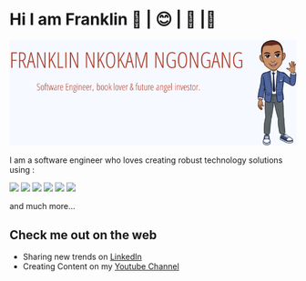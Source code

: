 # Hi I am Franklin 👋 | 😊 | 🙏 |🌱 
<div>
  <p align="center">
    <img src="./utils/banner_no_it_icon_solid_background.png"> 
  </p>
</div>
I am a software engineer who loves creating robust technology solutions using :
 <p float="left">
    <img src="https://img.shields.io/badge/opensource-brightgreen" />
    <img src="https://img.shields.io/badge/Javascript-yellowgreen?logo=Javascript" />
    <img src="https://img.shields.io/badge/Python-blue?logo=python"/> 
    <img src="https://img.shields.io/badge/Python-blue?logo=python"/>
    <img src="https://img.shields.io/badge/Gitlab-purple?logo=git"/>
    <img src="https://img.shields.io/badge/aws-FF9900?logo=aws"/>
 </p> and much more...



## Check me out on the web
- Sharing new trends on [LinkedIn](https://www.linkedin.com/in/franklinngongang/)
- Creating Content on my [Youtube Channel](https://www.youtube.com/channel/UClLU4FE2edInV3mW6NZm1pw) 

